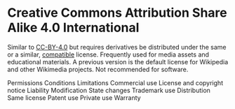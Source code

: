 Creative Commons Attribution Share Alike 4.0 International
==========================================================

Similar to <a href='/licenses/cc-by-4.0/'>CC-BY-4.0</a> but requires derivatives be distributed under the same or a
similar, <a href="https://creativecommons.org/compatiblelicenses/">compatible</a> license. Frequently used for media
assets and educational materials. A previous version is the default license for Wikipedia and other Wikimedia projects.
Not recommended for software.

Permissions                    Conditions                                                 Limitations
Commercial use                 License and copyright notice                               Liability
Modification                   State changes                                              Trademark use
Distribution                   Same license                                               Patent use
Private use                                                                               Warranty
